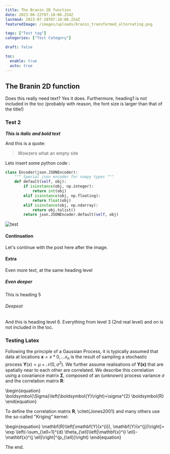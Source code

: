 ```yaml
---
title: The Branin 2D function
date: 2023-06-22T07:18:06.254Z
lastmod: 2023-07-28T07:18:06.254Z
featuredImage: /images/uploads/branin_transformed_alternating.png

tags: ["Test tag"]
categories: ["Test Category"]

draft: false

toc:
  enable: true
  auto: true
---
```


## The Branin 2D function

Does this really need text? Yes it does. Furthermore, heading1 is not included in the toc (probably with reason, the font size is larger than that of the title!)

### Test 2

***This is italic and bold text***

And this is a quote:

> Wowzers what an empty site

Lets insert some python code :


```python
class Encoder(json.JSONEncoder):
    """ Special json encoder for numpy types """
    def default(self, obj):
        if isinstance(obj, np.integer):
            return int(obj)
        elif isinstance(obj, np.floating):
            return float(obj)
        elif isinstance(obj, np.ndarray):
            return obj.tolist()
        return json.JSONEncoder.default(self, obj)
```

![test](/images/uploads/branin_transformed_alternating.png "The Branin 2d Function plotted inline")

#### Continuation

Let's continue with the post here after the image.

#### Extra

Even more text, at the same heading level

##### Even deeper

This is heading 5

###### Deepest 

And this is heading level 6. Everything from level 3 (2nd real level) and on is not included in the toc.

### Testing Latex

Following the principle of a Gaussian Process, it is typically assumed that data at locations $\mathbf{x}={x*0,...x_n}$ is the result of sampling a stochastic process $\boldsymbol{Y}(x) = \mu + \mathcal{N}(0,\sigma^2)$. We further assume realisations of $\boldsymbol{Y(x)}$ that are spatially near to each other are correlated. We describe this correlation using a covariance matrix $\boldsymbol{\Sigma}$, composed of an (unknown) process variance $\sigma$ and the correlation matrix $\boldsymbol{R}$:

\begin{equation}
\boldsymbol{\Sigma}\left(\boldsymbol{Y}\right)=\sigma^{2} \boldsymbol{R}
\end{equation}

To define the correlation matrix $\boldsymbol{R}$, \citet{Jones2001} and many others use the so-called "Kriging" kernel:

\begin{equation}
\mathbf{R}\left[\mathbf{Y}(x^{i}), \mathbf{Y}(x^{j})\right]=
\exp \left(-\sum_{\ell=1}^{d} \theta_{\ell}\left|\mathbf{x}^{i \ell}-\mathbf{x}^{j \ell}\right|^{p_{\ell}}\right)
\end{equation}

The end.